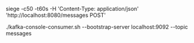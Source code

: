 siege -c50 -t60s -H 'Content-Type: application/json' 'http://localhost:8080/messages POST'

./kafka-console-consumer.sh --bootstrap-server localhost:9092 --topic messages

